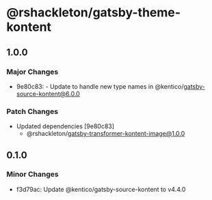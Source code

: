 # @rshackleton/gatsby-theme-kontent

## 1.0.0

### Major Changes

- 9e80c83: - Update to handle new type names in @kentico/gatsby-source-kontent@6.0.0

### Patch Changes

- Updated dependencies [9e80c83]
  - @rshackleton/gatsby-transformer-kontent-image@1.0.0

## 0.1.0

### Minor Changes

- f3d79ac: Update @kentico/gatsby-source-kontent to v4.4.0
